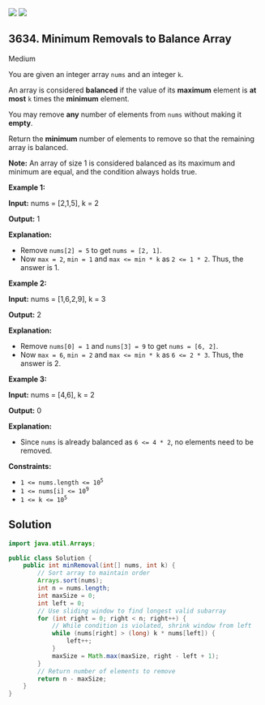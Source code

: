 [![](https://img.shields.io/github/stars/javadev/LeetCode-in-Java?label=Stars&style=flat-square)](https://github.com/javadev/LeetCode-in-Java)
[![](https://img.shields.io/github/forks/javadev/LeetCode-in-Java?label=Fork%20me%20on%20GitHub%20&style=flat-square)](https://github.com/javadev/LeetCode-in-Java/fork)

## 3634\. Minimum Removals to Balance Array

Medium

You are given an integer array `nums` and an integer `k`.

An array is considered **balanced** if the value of its **maximum** element is **at most** `k` times the **minimum** element.

You may remove **any** number of elements from `nums` without making it **empty**.

Return the **minimum** number of elements to remove so that the remaining array is balanced.

**Note:** An array of size 1 is considered balanced as its maximum and minimum are equal, and the condition always holds true.

**Example 1:**

**Input:** nums = [2,1,5], k = 2

**Output:** 1

**Explanation:**

*   Remove `nums[2] = 5` to get `nums = [2, 1]`.
*   Now `max = 2`, `min = 1` and `max <= min * k` as `2 <= 1 * 2`. Thus, the answer is 1.

**Example 2:**

**Input:** nums = [1,6,2,9], k = 3

**Output:** 2

**Explanation:**

*   Remove `nums[0] = 1` and `nums[3] = 9` to get `nums = [6, 2]`.
*   Now `max = 6`, `min = 2` and `max <= min * k` as `6 <= 2 * 3`. Thus, the answer is 2.

**Example 3:**

**Input:** nums = [4,6], k = 2

**Output:** 0

**Explanation:**

*   Since `nums` is already balanced as `6 <= 4 * 2`, no elements need to be removed.

**Constraints:**

*   <code>1 <= nums.length <= 10<sup>5</sup></code>
*   <code>1 <= nums[i] <= 10<sup>9</sup></code>
*   <code>1 <= k <= 10<sup>5</sup></code>

## Solution

```java
import java.util.Arrays;

public class Solution {
    public int minRemoval(int[] nums, int k) {
        // Sort array to maintain order
        Arrays.sort(nums);
        int n = nums.length;
        int maxSize = 0;
        int left = 0;
        // Use sliding window to find longest valid subarray
        for (int right = 0; right < n; right++) {
            // While condition is violated, shrink window from left
            while (nums[right] > (long) k * nums[left]) {
                left++;
            }
            maxSize = Math.max(maxSize, right - left + 1);
        }
        // Return number of elements to remove
        return n - maxSize;
    }
}
```